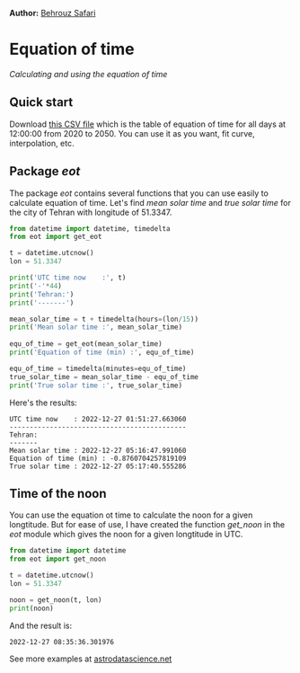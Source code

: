 **Author:** [Behrouz Safari](https://astrodatascience.net/)<br/>


# Equation of time
*Calculating and using the equation of time*


## Quick start

Download [this CSV file](https://raw.githubusercontent.com/behrouzz/eot/main/eot_2020_2050.csv) which is the table of equation of time for all days at 12:00:00 from 2020 to 2050.
You can use it as you want, fit curve, interpolation, etc.


## Package *eot*

The package *eot* contains several functions that you can use easily to calculate equation of time.
Let's find *mean solar time* and *true solar time* for the city of Tehran with longitude of 51.3347.

```python
from datetime import datetime, timedelta
from eot import get_eot

t = datetime.utcnow()
lon = 51.3347

print('UTC time now    :', t)
print('-'*44)
print('Tehran:')
print('-------')

mean_solar_time = t + timedelta(hours=(lon/15))
print('Mean solar time :', mean_solar_time)
    
equ_of_time = get_eot(mean_solar_time)
print('Equation of time (min) :', equ_of_time)

equ_of_time = timedelta(minutes=equ_of_time)
true_solar_time = mean_solar_time - equ_of_time
print('True solar time :', true_solar_time)
```

Here's the results:

```
UTC time now    : 2022-12-27 01:51:27.663060
--------------------------------------------
Tehran:
-------
Mean solar time : 2022-12-27 05:16:47.991060
Equation of time (min) : -0.8760704257819109
True solar time : 2022-12-27 05:17:40.555286
```


## Time of the noon

You can use the equation ot time to calculate the noon for a given longtitude. But for ease of use, I have created the function *get_noon* in the *eot* module which gives the noon for a given longtitude in UTC.


```python
from datetime import datetime
from eot import get_noon

t = datetime.utcnow()
lon = 51.3347

noon = get_noon(t, lon)
print(noon)
```

And the result is:

```
2022-12-27 08:35:36.301976
```


See more examples at [astrodatascience.net](https://astrodatascience.net/)
